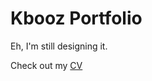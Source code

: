 # Kbooz Portfolio

Eh, I'm still designing it.

Check out my [CV](https://drive.google.com/file/d/16hbuLiL3rd7oFbmhxCpybVXsfdtfLYQL/view?usp=sharing)
